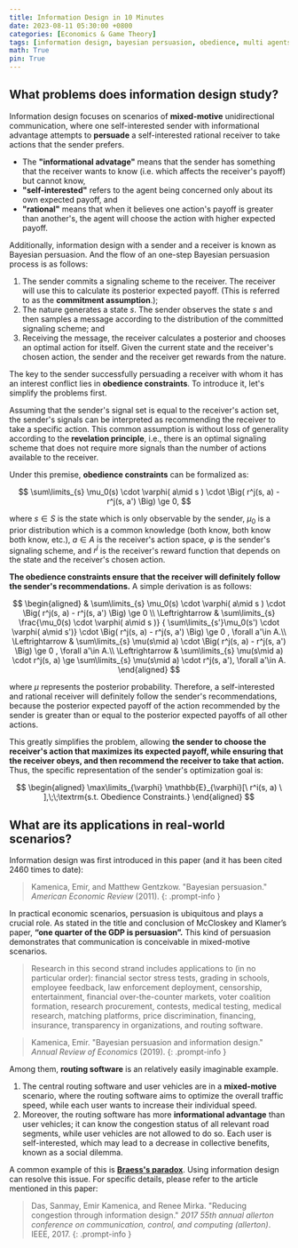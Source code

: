 ```yaml
---
title: Information Design in 10 Minutes
date: 2023-08-11 05:30:00 +0800
categories: [Economics & Game Theory]
tags: [information design, bayesian persuasion, obedience, multi agents, incentive compatibility]
math: True
pin: True
---
```


## What problems does information design study?

Information design focuses on scenarios of **mixed-motive** unidirectional communication, where one self-interested sender with informational advantage attempts to **persuade** a self-interested rational receiver to take actions that the sender prefers.

- The **"informational advatage"** means that the sender has something that the receiver wants to know (i.e. which affects the receiver's payoff) but cannot know, 
- **"self-interested"** refers to the agent being concerned only about its own expected payoff, and 
- **"rational"** means that when it believes one action's payoff is greater than another's, the agent will choose the action with higher expected payoff.

Additionally, information design with a sender and a receiver is known as Bayesian persuasion. And the flow of an one-step Bayesian persuasion process is as follows:
1. The sender commits a signaling scheme to the receiver. The receiver will use this to calculate its posterior expected payoff. (This is referred to as the **commitment assumption**.);
2. The nature generates a state $s$. The sender observes the state $s$ and then samples a message according to the distribution of the committed signaling scheme; and
3. Receiving the message, the receiver calculates a posterior and chooses an optimal action for itself. Given the current state and the receiver's chosen action, the sender and the receiver get rewards from the nature.

The key to the sender successfully persuading a receiver with whom it has an interest conflict lies in **obedience constraints**. To introduce it, let's simplify the problems first.

Assuming that the sender's signal set is equal to the receiver's action set, the sender's signals can be interpreted as recommending the receiver to take a specific action. This common assumption is without loss of generality according to the **revelation principle**, i.e., there is an optimal signaling scheme that does not require more signals than the number of actions available to the receiver. 

Under this premise, **obedience constraints** can be formalized as:

$$
\sum\limits_{s} \mu_0(s) 
  \cdot \varphi( a\mid s )
  \cdot \Big( r^j(s, a) - r^j(s, a') \Big) \ge 0,
$$

where $s\in S$ is the state which is only observable by the sender, $\mu_0$ is a prior distribution which is a common knowledge (both know, both know both know, etc.), $a\in A$ is the receiver's action space, $\varphi$ is the sender's signaling scheme, and $r^j$ is the receiver's reward function that depends on the state and the receiver's chosen action.

**The obedience constraints ensure that the receiver will definitely follow the sender's recommendations.** A simple derivation is as follows: 

$$
\begin{aligned}
  & \sum\limits_{s} \mu_0(s) 
  \cdot \varphi( a\mid s )
  \cdot \Big( r^j(s, a) - r^j(s, a') \Big) \ge 0 \\
  \Leftrightarrow &
  \sum\limits_{s} \frac{\mu_0(s) \cdot \varphi( a\mid s )}
  { \sum\limits_{s'}\mu_0(s') \cdot \varphi( a\mid s')}
  \cdot \Big( r^j(s, a) - r^j(s, a') \Big) \ge 0 , \forall a'\in A.\\
  \Leftrightarrow &
  \sum\limits_{s} \mu(s\mid a)
  \cdot \Big( r^j(s, a) - r^j(s, a') \Big) \ge 0 , \forall a'\in A.\\
  \Leftrightarrow &
  \sum\limits_{s} \mu(s\mid a)
  \cdot r^j(s, a)  \ge 
  \sum\limits_{s} \mu(s\mid a)
  \cdot r^j(s, a'), \forall a'\in A.
\end{aligned}
$$

where $\mu$ represents the posterior probability. Therefore, a self-interested and rational receiver will definitely follow the sender's recommendations, because the posterior expected payoff of the action recommended by the sender is greater than or equal to the posterior expected payoffs of all other actions. 

This greatly simplifies the problem, allowing **the sender to choose the receiver's action that maximizes its expected payoff, while ensuring that the receiver obeys, and then recommend the receiver to take that action.** Thus, the specific representation of the sender's optimization goal is:

$$
\begin{aligned}
\max\limits_{\varphi} \mathbb{E}_{\varphi}[\ r^i(s, a) \ ],\;\;\textrm{s.t. Obedience Constraints.}
\end{aligned}
$$

## What are its applications in real-world scenarios?

Information design was first introduced in this paper (and it has been cited 2460 times to date):
> Kamenica, Emir, and Matthew Gentzkow. "Bayesian persuasion." *American Economic Review* (2011).
{: .prompt-info }

In practical economic scenarios, persuasion is ubiquitous and plays a crucial role. As stated in the title and conclusion of McCloskey and Klamer’s paper, **“one quarter of the GDP is persuasion”.** This kind of persuasion demonstrates that communication is conceivable in mixed-motive scenarios.

> Research in this second strand includes applications to (in no particular order): financial sector stress tests, grading in schools, employee feedback, law enforcement deployment, censorship, entertainment, financial over-the-counter markets, voter coalition formation, research procurement, contests, medical testing, medical research, matching platforms, price discrimination, financing, insurance, transparency in organizations, and routing software.  

>  Kamenica, Emir. "Bayesian persuasion and information design." *Annual Review of Economics* (2019).
{: .prompt-info }

Among them, **routing software** is an relatively easily imaginable example. 
1. The central routing software and user vehicles are in a **mixed-motive** scenario, where the routing software aims to optimize the overall traffic speed, while each user wants to increase their individual speed. 
2. Moreover, the routing software has more **informational advantage** than user vehicles; it can know the congestion status of all relevant road segments, while user vehicles are not allowed to do so. Each user is self-interested, which may lead to a decrease in collective benefits, known as a social dilemma. 

A common example of this is [**Braess's paradox**](https://en.wikipedia.org/wiki/Braess%27s_paradox). Using information design can resolve this issue. For specific details, please refer to the article mentioned in this paper: 

> Das, Sanmay, Emir Kamenica, and Renee Mirka. "Reducing congestion through information design." *2017 55th annual allerton conference on communication, control, and computing (allerton)*. IEEE, 2017.
{: .prompt-info }